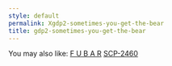 ```yaml
---
style: default
permalink: Xgdp2-sometimes-you-get-the-bear
title: gdp2-sometimes-you-get-the-bear
---
```

You may also like:
[F U B A R](http://scp-wiki.net/f-u-b-a-r)
[SCP-2460](http://scp-wiki.net/scp-2460)